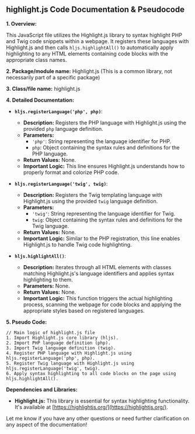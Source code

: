## highlight.js Code Documentation & Pseudocode

**1. Overview:**

This JavaScript file utilizes the Highlight.js library to syntax highlight PHP and Twig code snippets within a webpage. It registers these languages with Highlight.js and then calls `hljs.highlightAll()` to automatically apply highlighting to any HTML elements containing code blocks with the appropriate class names.

**2. Package/module name:**  Highlight.js (This is a common library, not necessarily part of a specific package)

**3. Class/file name:** highlight.js

**4. Detailed Documentation:**

* **`hljs.registerLanguage('php', php)`**:
    - **Description:** Registers the PHP language with Highlight.js using the provided `php` language definition.
    - **Parameters:** 
        - `'php'`: String representing the language identifier for PHP.
        - `php`: Object containing the syntax rules and definitions for the PHP language.
    - **Return Values:** None.
    - **Important Logic:** This line ensures Highlight.js understands how to properly format and colorize PHP code.

* **`hljs.registerLanguage('twig', twig)`**:
    - **Description:** Registers the Twig templating language with Highlight.js using the provided `twig` language definition.
    - **Parameters:** 
        - `'twig'`: String representing the language identifier for Twig.
        - `twig`: Object containing the syntax rules and definitions for the Twig language.
    - **Return Values:** None.
    - **Important Logic:** Similar to the PHP registration, this line enables Highlight.js to handle Twig code highlighting.

* **`hljs.highlightAll()`**:
    - **Description:** Iterates through all HTML elements with classes matching Highlight.js's language identifiers and applies syntax highlighting to them.
    - **Parameters:** None.
    - **Return Values:** None.
    - **Important Logic:** This function triggers the actual highlighting process, scanning the webpage for code blocks and applying the appropriate styles based on registered languages.

**5. Pseudo Code:**

```
// Main logic of highlight.js file
1. Import Highlight.js core library (hljs).
2. Import PHP language definition (php).
3. Import Twig language definition (twig).
4. Register PHP language with Highlight.js using hljs.registerLanguage('php', php).
5. Register Twig language with Highlight.js using hljs.registerLanguage('twig', twig).
6. Apply syntax highlighting to all code blocks on the page using hljs.highlightAll().
```



**Dependencies and Libraries:**

* **Highlight.js:** This library is essential for syntax highlighting functionality. It's available at [https://highlightjs.org/](https://highlightjs.org/).


Let me know if you have any other questions or need further clarification on any aspect of the documentation!